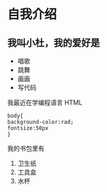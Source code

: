 # 自我介绍
## 我叫小杜，我的爱好是

* 唱歌
* 跳舞
* 画画
* 写代码

我最近在学编程语言 HTML 

```
body{
background-color:rad;
fontsize:50px
}
```
我的书包里有

1. 卫生纸
2. 工具盒
3. 水杯
